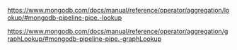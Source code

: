 https://www.mongodb.com/docs/manual/reference/operator/aggregation/lookup/#mongodb-pipeline-pipe.-lookup



https://www.mongodb.com/docs/manual/reference/operator/aggregation/graphLookup/#mongodb-pipeline-pipe.-graphLookup